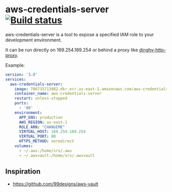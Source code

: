 # aws-credentials-server [![Build status](https://badge.buildkite.com/1dad36aae1fa8aeb5477fbeb9f6cfa5d6a68284faac8c2719d.svg)](https://buildkite.com/outstand/aws-credentials-server)

aws-credentials-server is a tool to expose a specified IAM role to your development environment.

It can be run directly on 169.254.169.254 or behind a proxy like [dinghy-http-proxy](https://github.com/codekitchen/dinghy-http-proxy).

Example:
```yaml
version: '3.8'
services:
  aws-credentials-server:
    image: 786715713882.dkr.ecr.us-east-1.amazonaws.com/aws-credentials-server:latest
    container_name: aws-credentials-server
    restart: unless-stopped
    ports:
      - '80'
    environment:
      APP_ENV: production
      AWS_REGION: us-east-1
      ROLE_ARN: "CHANGEME"
      VIRTUAL_HOST: 169.254.169.254
      VIRTUAL_PORT: 80
      HTTPS_METHOD: noredirect
    volumes:
      - ~/.aws:/home/srv/.aws
      - ~/.awsvault:/home/srv/.awsvault
```

## Inspiration

- https://github.com/99designs/aws-vault
